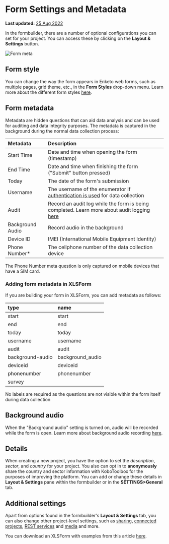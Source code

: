 # Form Settings and Metadata
**Last updated:** <a href="https://github.com/kobotoolbox/docs/blob/d675e3c3ecffee5a9639a5301b3c2b11769a1a74/source/form_meta.md" class="reference">25 Aug 2022</a>

In the formbuilder, there are a number of optional configurations you can set
for your project. You can access these by clicking on the **Layout & Settings**
button.

![Form meta](/images/form_meta/form_meta.png)

## Form style

You can change the way the form appears in Enketo web forms, such as multiple
pages, grid theme, etc., in the **Form Styles** drop-down menu. Learn more about
the different form styles [here](alternative_enketo.md).

## Form metadata

Metadata are hidden questions that can aid data analysis and can be used for
auditing and data integrity purposes. The metadata is captured in the background
during the normal data collection process:

| Metadata         | Description                                                                                                                                                |
| :--------------- | :--------------------------------------------------------------------------------------------------------------------------------------------------------- |
| Start Time       | Date and time when opening the form (timestamp)                                                                                                            |
| End Time         | Date and time when finishing the form ("Submit" button pressed)                                                                                            |
| Today            | The date of the form's submission                                                                                                                          |
| Username         | The username of the enumerator if [authentication is used](managing_permissions.md#requiring-passwords-for-accessing-enketo-web-forms) for data collection |
| Audit            | Record an audit log while the form is being completed. Learn more about audit logging [here](audit_logging.md)                                             |
| Background Audio | Record audio in the background                                                                                             |
| Device ID        | IMEI (International Mobile Equipment Identity)                                                                                                             |
| Phone Number\*   | The cellphone number of the data collection device                                                                                                         |

<p class="note">
  The Phone Number meta question is only captured on mobile devices that have a
  SIM card.
</p>

### Adding form metadata in XLSForm

If you are building your form in XLSForm, you can add metadata as follows:

| type             | name             |
| :--------------- | :--------------- |
| start            | start            |
| end              | end              |
| today            | today            |
| username         | username         |
| audit            | audit            |
| background-audio | background_audio |
| deviceid         | deviceid         |
| phonenumber      | phonenumber      |
| survey           |                  |

<p class="note">
  No labels are required as the questions are not visible within the form
  itself during data collection
</p>

## Background audio

When the "Background audio" setting is turned on, audio will be recorded
while the form is open. Learn more about background audio recording
[here](recording-interviews.md).

## Details

When creating a new project, you have the option to set the _description_,
_sector_, and _country_ for your project. You also can opt in to **anonymously**
share the country and sector information with KoboToolbox for the purposes of
improving the platform. You can add or change these details in **Layout &
Settings** pane within the formbuilder or in the **SETTINGS>General** tab.

## Additional settings

Apart from options found in the formbuilder's **Layout & Settings** tab, you can
also change other project-level settings, such as
[sharing](managing_permissions.md),
[connected projects](dynamic_data_attachment.md),
[REST services](rest_services.md) and [media](media.md) and more.

<p class="note">
  You can download an XLSForm with examples from this article
  <a
    download
    class="reference"
    href="./_static/files/form_meta/form_meta.xlsx"
    >here</a
  >.
</p>
